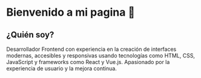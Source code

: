 # Bienvenido a mi pagina 👋
## ¿Quién soy?
Desarrollador Frontend con experiencia en la creación de interfaces modernas, accesibles y responsivas usando tecnologías como HTML, CSS, JavaScript y frameworks como React y Vue.js. Apasionado por la experiencia de usuario y la mejora continua.
